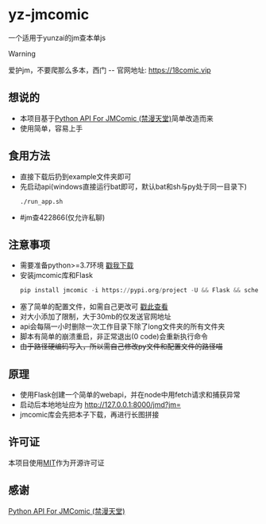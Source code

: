 # yz-jmcomic
一个适用于yunzai的jm查本单js
> [!WARNING]
> 爱护jm，不要爬那么多本，西门
> -- 官网地址: https://18comic.vip

## 想说的
- 本项目基于[Python API For JMComic (禁漫天堂)](https://github.com/hect0x7/JMComic-Crawler-Python/tree/master)简单改造而来
- 使用简单，容易上手
  
## 食用方法
- 直接下载后扔到example文件夹即可
- 先启动api(windows直接运行bat即可，默认bat和sh与py处于同一目录下)
  ```
  ./run_app.sh
  ```
- #jm查422866(仅允许私聊)

## 注意事项
- 需要准备python>=3.7环境 [戳我下载](https://www.python.org/downloads/)
- 安装jmcomic库和Flask
  ```python
  pip install jmcomic -i https://pypi.org/project -U && Flask && schedule
  ```
- 塞了简单的配置文件，如需自己更改可 [戳此查看](https://github.com/hect0x7/JMComic-Crawler-Python/blob/master/assets/docs/sources/option_file_syntax.md)
- 对大小添加了限制，大于30mb的仅发送官网地址
- api会每隔一小时删除一次工作目录下除了long文件夹的所有文件夹
- 脚本有简单的崩溃重启，非正常退出(0 code)会重新执行命令
- ~~由于路径硬编码写入，所以需自己修改py文件和配置文件的路径喵~~

## 原理
- 使用Flask创建一个简单的webapi，并在node中用fetch请求和捕获异常
- 启动后本地地址应为 http://127.0.0.1:8000/jmd?jm=
- jmcomic库会先把本子下载，再进行长图拼接

## 许可证
本项目使用[MIT](https://zh.wikipedia.org/zh-hk/MIT%E8%A8%B1%E5%8F%AF%E8%AD%89)作为开源许可证

## 感谢
[Python API For JMComic (禁漫天堂)](https://github.com/hect0x7/JMComic-Crawler-Python/tree/master)
